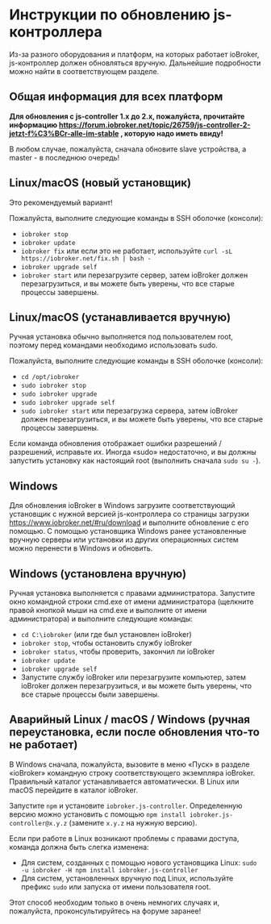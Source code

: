 # Инструкции по обновлению js-контроллера

Из-за разного оборудования и платформ, на которых работает ioBroker, js-контроллер должен обновляться вручную. Дальнейшие подробности можно найти в соответствующем разделе.

## Общая информация для всех платформ

**Для обновления с js-controller 1.x до 2.x, пожалуйста, прочитайте информацию https://forum.iobroker.net/topic/26759/js-controller-2-jetzt-f%C3%BCr-alle-im-stable , которую надо иметь ввиду!**

В любом случае, пожалуйста, сначала обновите slave устройства, а master - в последнюю очередь!

## Linux/macOS (новый установщик)
Это рекомендуемый вариант!

Пожалуйста, выполните следующие команды в SSH оболочке (консоли):
* `iobroker stop`
* `iobroker update`
* `iobroker fix` или если это не работает, используйте `curl -sL https://iobroker.net/fix.sh | bash -`
* `iobroker upgrade self`
* `iobroker start` или перезагрузите сервер, затем ioBroker должен перезагрузиться, и вы можете быть уверены, что все старые процессы завершены.
<!-- copy
iobroker stop
iobroker update
iobroker fix
iobroker upgrade self
iobroker start
-->

## Linux/macOS (устанавливается вручную)

Ручная установка обычно выполняется под пользователем root, поэтому перед командами необходимо использовать sudo.

Пожалуйста, выполните следующие команды в SSH оболочке (консоли):
* `cd /opt/iobroker`
* `sudo iobroker stop`
* `sudo iobroker upgrade`
* `sudo iobroker upgrade self`
* `sudo iobroker start` или перезагрузка сервера, затем ioBroker должен перезагрузиться, и вы можете быть уверены, что все старые процессы завершены.
<!-- copy
cd /opt/iobroker
sudo iobroker stop
sudo iobroker upgrade
sudo iobroker upgrade self
sudo iobroker start
-->

Если команда обновления отображает ошибки разрешений / разрешений, исправьте их. Иногда «sudo» недостаточно, и вы должны запустить установку как настоящий root (выполнить сначала `sudo su -`).

## Windows

Для обновления ioBroker в Windows загрузите соответствующий установщик с нужной версией js-контроллера со страницы загрузки https://www.iobroker.net/#ru/download и выполните обновление с его помощью. С помощью установщика Windows ранее установленные вручную серверы или установки из других операционных систем можно перенести в Windows и обновить.

## Windows (установлена вручную)

Ручная установка выполняется с правами администратора. Запустите окно командной строки cmd.exe от имени администратора (щелкните правой кнопкой мыши на cmd.exe и выполните от имени администратора) и выполните следующие команды:

* `cd C:\iobroker` (или где был установлен ioBroker)
* `iobroker stop`, чтобы остановить службу ioBroker
* `iobroker status`, чтобы проверить, закончил ли ioBroker
* `iobroker update`
* `iobroker upgrade self`
* Запустите службу ioBroker или перезагрузите компьютер, затем ioBroker должен перезагрузиться, и вы можете быть уверены, что все старые процессы были завершены.
<!-- copy
cd C:\iobroker
iobroker stop
iobroker status
iobroker update
iobroker upgrade self
-->

## Аварийный Linux / macOS / Windows (ручная переустановка, если после обновления что-то не работает)

В Windows сначала, пожалуйста, вызовите в меню «Пуск» в разделе «ioBroker» командную строку соответствующего экземпляра ioBroker. Правильный каталог устанавливается автоматически. В Linux или macOS перейдите в каталог ioBroker.

Запустите `npm` и установите `iobroker.js-controller`. Определенную версию можно установить с помощью `npm install iobroker.js-controller@x.y.z`<!-- copy small npm install iobroker.js-controller@x.y.z --> (замените `x.y.z` на нужную версию).

Если при работе в Linux возникают проблемы с правами доступа, команда должна быть слегка изменена:

* Для систем, созданных с помощью нового установщика Linux: `sudo -u iobroker -H npm install iobroker.js-controller`<!-- copy small sudo -u iobroker -H npm install iobroker.js-controller -->
* Для систем, установленных вручную под Linux, используйте префикс `sudo` или запуска от имени пользователя root.

Этот способ необходим только в очень немногих случаях и, пожалуйста, проконсультируйтесь на форуме заранее!
